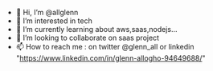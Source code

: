 - 👋 Hi, I’m @allglenn
- 👀 I’m interested in tech
- 🌱 I’m currently learning about aws,saas,nodejs...
- 💞️ I’m looking to collaborate on saas project 
- 📫 How to reach me : on twitter @glenn_all or linkedin "https://www.linkedin.com/in/glenn-allogho-94649688/"

<!---
allglenn/allglenn is a ✨ special ✨ repository because its `README.md` (this file) appears on your GitHub profile.
You can click the Preview link to take a look at your changes.
--->
